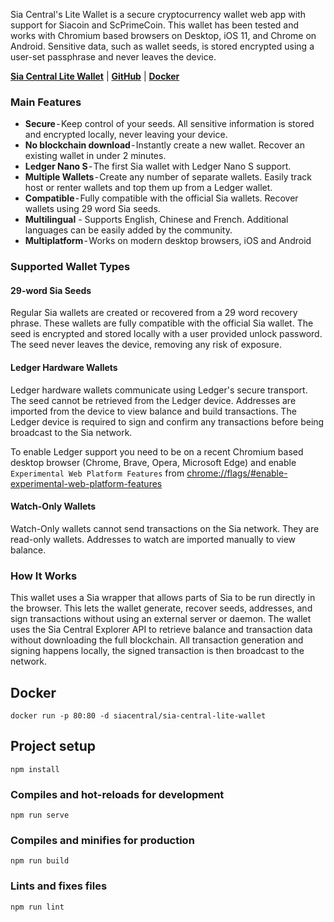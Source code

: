 Sia Central's Lite Wallet is a secure cryptocurrency wallet web app with support for Siacoin and ScPrimeCoin. This wallet has been tested and works with Chromium based browsers on Desktop, iOS 11, and Chrome on Android. Sensitive data, such as wallet seeds, is stored encrypted using a user-set passphrase and never leaves the device.

**[Sia Central Lite Wallet](https://wallet.siacentral.com)** | **[GitHub](https://github.com/siacentral/sia-lite-wallet-web)** | **[Docker](https://hub.docker.com/r/siacentral/sia-lite-wallet-web)**

### Main Features

+ **Secure** - Keep control of your seeds. All sensitive information is stored and encrypted locally, never leaving your device.
+ **No blockchain download** - Instantly create a new wallet. Recover an existing wallet in under 2 minutes.
+ **Ledger Nano S** - The first Sia wallet with Ledger Nano S support.
+ **Multiple Wallets** - Create any number of separate wallets. Easily track host or renter wallets and top them up from a Ledger wallet.
+ **Compatible** - Fully compatible with the official Sia wallets. Recover wallets using 29 word Sia seeds.
+ **Multilingual** - Supports English, Chinese and French. Additional languages can be easily added by the community.
+ **Multiplatform** - Works on modern desktop browsers, iOS and Android

### Supported Wallet Types

#### 29-word Sia Seeds
Regular Sia wallets are created or recovered from a 29 word recovery phrase. These wallets are fully compatible with the official Sia wallet. The seed is encrypted and stored locally with a user provided unlock password. The seed never leaves the device, removing any risk of exposure.

#### Ledger Hardware Wallets
Ledger hardware wallets communicate using Ledger's secure transport. The seed cannot be retrieved from the Ledger device. Addresses are imported from the device to view balance and build transactions. The Ledger device is required to sign and confirm any transactions before being broadcast to the Sia network.

To enable Ledger support you need to be on a recent Chromium based desktop browser (Chrome, Brave, Opera, Microsoft Edge) and enable `Experimental Web Platform Features` from [chrome://flags/#enable-experimental-web-platform-features](chrome://flags/#enable-experimental-web-platform-features)

#### Watch-Only Wallets
Watch-Only wallets cannot send transactions on the Sia network. They are read-only wallets. Addresses to watch are imported manually to view balance.


### How It Works

This wallet uses a Sia wrapper that allows parts of Sia to be run directly in the browser. This lets the wallet generate, recover seeds, addresses, and sign transactions without using an external server or daemon. The wallet uses the Sia Central Explorer API to retrieve balance and transaction data without downloading the full blockchain.  All transaction generation and signing happens locally, the signed transaction is then broadcast to the network.

## Docker
```
docker run -p 80:80 -d siacentral/sia-central-lite-wallet
```

## Project setup
```
npm install
```

### Compiles and hot-reloads for development
```
npm run serve
```

### Compiles and minifies for production
```
npm run build
```

### Lints and fixes files
```
npm run lint
```
